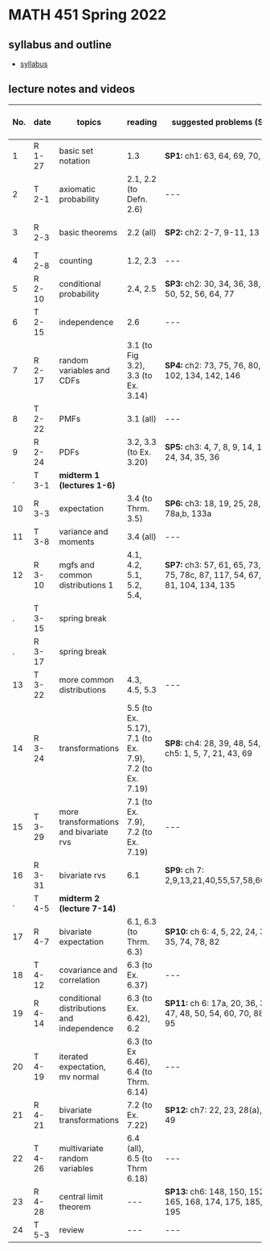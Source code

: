 # MATH 451 Spring 2022

## syllabus and outline

- [syllabus](docs/syllabus.md)

## lecture notes and videos

No. | date | topics | reading | suggested problems (SP) | notes | videos | quiz problem (QP) | 
--- | --- | --- | --- | --- | --- | --- | --- | 
1|R 1-27 | basic set notation |  1.3 | **SP1:**  ch1: 63, 64, 69, 70, 73 | [sec1](lns/lec1_1.pdf), [sec2](lns/lec1_2.pdf)| [vid1](https://youtu.be/ozVHRMg8PAw), [vid2](https://youtu.be/42hbOc5cTdA)| [QP 1](qp/qp1.pdf) due Feb 3 | 
2|T 2-1 | axiomatic probability |  2.1, 2.2 (to Defn. 2.6) | --- | [sec1](lns/lec2_1.pdf), [sec2](lns/lec2_2.pdf)| [vid1](https://youtu.be/vKcSHABQpY4), [vid2](https://youtu.be/dJXW1kThCq0)| --- | 
3|R 2-3 | basic theorems |  2.2 (all) | **SP2:**  ch2: 2-7, 9-11, 13 | [sec1](lns/lec3_1.pdf), [sec2](lns/lec3_2.pdf)| [vid1](https://youtu.be/N-qg8S66xII), [vid2](https://youtu.be/YhwnEQbQsWY)| [QP 2](qp/qp2.pdf) due Feb 10 | 
4|T 2-8 | counting |  1.2, 2.3 | --- | [sec1](lns/lec4_1.pdf), [sec2](lns/lec4_2.pdf)| [vid1](https://youtu.be/fF1Um9N1vM8) | --- | 
5|R 2-10 | conditional probability |  2.4, 2.5 | **SP3:**  ch2: 30, 34, 36, 38, 48, 50, 52, 56, 64, 77 | [sec1](lns/lec5_1.pdf), [sec2](lns/lec5_2.pdf)| [vid1](https://youtu.be/Yt2GUL7nw4I), [vid2](https://youtu.be/k-aO7C4_7ww)| [QP 3](qp/qp3.pdf) due Feb 17 | 
6|T 2-15 | independence |  2.6 | --- | [sec1](lns/lec6_1.pdf), [sec2](lns/lec6_2.pdf)| [vid1](https://youtu.be/fL9Rkzkct1k), [vid2](https://youtu.be/-e5YQBkO8d0)| --- |
7|R 2-17 | random variables and CDFs | 3.1 (to Fig 3.2), 3.3 (to Ex. 3.14) | **SP4:**  ch2: 73, 75, 76, 80, 94, 102, 134, 142, 146 | [sec1](lns/lec7_1.pdf), [sec2](lns/lec7_2.pdf)| [vid1](https://youtu.be/rILF7icfVJk), [vid2](https://youtu.be/Jxnzt6lw7n8)| [QP 4](qp/qp4.pdf) due Feb 24 | 
8|T 2-22 | PMFs |  3.1 (all) | --- | [sec1](lns/lec8_1.pdf), [sec2](lns/lec8_2.pdf)| [vid1](https://youtu.be/0g4Mci2D_fQ), [vid2](https://youtu.be/syd4ZFH83Qw)| --- |
9|R 2-24 | PDFs |  3.2, 3.3 (to Ex. 3.20) | **SP5:**  ch3: 4, 7, 8, 9, 14, 15, 24, 34, 35, 36| [sec1](lns/lec9_1.pdf), [sec2](lns/lec9_2.pdf)| [vid1](https://youtu.be/EGQ7HGB88PU), [vid2](https://youtu.be/j4-vdVLesrc)| [QP 5](qp/qp5.pdf) due Mar 3 | 
. |T 3-1 | **midterm 1 (lectures 1-6)**  |
10|R 3-3 | expectation |  3.4 (to Thrm. 3.5)| **SP6:**  ch3: 18, 19, 25, 28, 48, 78a,b, 133a | [sec1](lns/lec10_1.pdf), [sec2](lns/lec10_2.pdf)| [vid1](https://youtu.be/924t0EZbQCU)|  [QP 6](qp/qp6.pdf) due Mar 10 | 
11|T 3-8 | variance and moments |  3.4 (all) | --- | [sec1](lns/lec11_1.pdf), [sec2](lns/lec11_2.pdf)| [vid1](https://youtu.be/4BVkHGr4RVI), [vid2](https://youtu.be/llMA8lZeHww)| --- | 
12|R 3-10 | mgfs and common distributions 1 |  4.1, 4.2, 5.1, 5.2, 5.4, | **SP7:**  ch3: 57, 61, 65, 73, 74, 75, 78c, 87, 117, 54, 67, 71, 81, 104, 134, 135| [sec1](lns/lec12_1.pdf), [sec2](lns/lec12_2.pdf)| [vid2](https://youtu.be/Zcm-NYmCbIs)| [QP7](qp/qp7.pdf) due Mar 24 | 
.|T  3-15 | spring break |
.|R  3-17 | spring break |
13|T 3-22 | more common distributions |  4.3, 4.5, 5.3 | --- | [sec1](lns/lec13_1.pdf), [sec2](lns/lec13_2.pdf)| [vid1](https://youtu.be/wajY2y_7-aU), [vid2](https://youtu.be/4prCIbbIIY0)| --- | 
14|R 3-24 | transformations | 5.5 (to Ex. 5.17), 7.1 (to Ex. 7.9), 7.2 (to Ex. 7.19) | **SP8:**  ch4: 28, 39, 48, 54, ch5: 1, 5, 7, 21, 43, 69 | [sec1](lns/lec14_1.pdf), [sec2](lns/lec14_2.pdf)| [vid1](https://youtu.be/IwHif1Fq_hg), [vid2](https://youtu.be/kHrRZ0lOjKc) | [QP8](qp/qp8.pdf) due Mar 31 | 
15|T 3-29 | more transformations and bivariate rvs | 7.1 (to Ex. 7.9), 7.2 (to Ex. 7.19)  | --- | [sec1](lns/lec15_1.pdf), [sec2](lns/lec15_2.pdf)| [vid1](), [vid2]()| --- | 
16|R 3-31 | bivariate rvs | 6.1 | **SP9:**  ch 7: 2,9,13,21,40,55,57,58,60,63 | [sec1](lns/lec16_1.pdf), [sec2](lns/lec16_2.pdf)| [vid1](), [vid2]()| [QP9](qp/qp9.pdf) due Apr 7 | 
. |T 4-5 | **midterm 2 (lecture 7-14)** | 
17|R 4-7 | bivariate expectation|  6.1, 6.3 (to Thrm. 6.3) | **SP10:**  ch 6: 4, 5, 22, 24, 32, 35, 74, 78, 82 | [sec1](lns/lec17_1.pdf), [sec2](lns/lec17_2.pdf)| [vid1](), [vid2]()| [QP10](qp/qp10.pdf) due Apr 14 | 
18|T 4-12 | covariance and correlation |  6.3 (to Ex. 6.37) | --- | [sec1](lns/lec18_1.pdf), [sec2](lns/lec18_2.pdf)| [vid1](), [vid2]()| --- | 
19|R 4-14 | conditional distributions and independence |  6.3 (to Ex. 6.42), 6.2  | **SP11:**  ch 6: 17a, 20, 36, 37, 47, 48, 50, 54, 60, 70, 88, 95 | [sec1](lns/lec19_1.pdf), [sec2](lns/lec19_2.pdf)| [vid1](), [vid2]()| [QP11](qp/qp11.pdf) due Apr 21 | 
20|T 4-19 | iterated expectation, mv normal | 6.3 (to Ex 6.46), 6.4 (to Thrm. 6.14)  | --- | [sec1](lns/lec20_1.pdf), [sec2](lns/lec20_2.pdf)| [vid1](), [vid2]()| --- | 
21|R 4-21 | bivariate transformations |  7.2 (to Ex. 7.22) | **SP12:**  ch7: 22, 23, 28(a), 38, 49 | [sec1](lns/lec21_1.pdf), [sec2](lns/lec21_2.pdf)| [vid1](), [vid2]()| [QP12](qp/qp12.pdf) due Apr 28 | 
22|T 4-26 | multivariate random variables | 6.4 (all), 6.5 (to Thrm 6.18) | --- | [sec1](lns/lec22_1.pdf), [sec2](lns/lec22_2.pdf)| [vid1](), [vid2]()| --- | 
23|R 4-28 | central limit theorem | --- | **SP13:**  ch6: 148, 150, 152, 165, 168, 174, 175, 185, 195 | [sec1](lns/lec23_1.pdf), [sec2](lns/lec23_2.pdf)| [vid1](), [vid2]()| [QP13](qp/qp13.pdf) due May 5 | 
24|T 5-3 | review | --- | --- | --- | --- | --- | 

